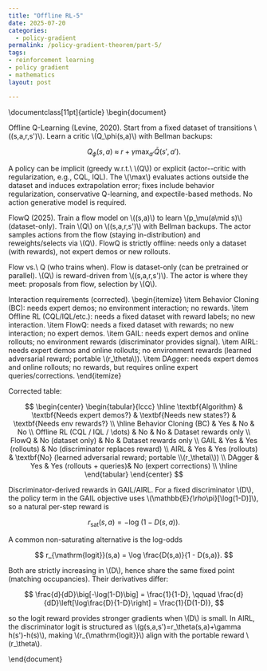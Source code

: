 ```yaml
---
title: "Offline RL-5"
date: 2025-07-20
categories:
  - policy-gradient
permalink: /policy-gradient-theorem/part-5/  
tags:
- reinforcement learning
- policy gradient
- mathematics
layout: post

---
```







<!-- Load MathJax so LaTeX renders in GitHub Pages without touching layouts -->
<script>
  window.MathJax = {
    tex: {
      inlineMath: [['\\(','\\)'], ['\\[','\\]']]
    }
  };
</script>
<script src="https://cdn.jsdelivr.net/npm/mathjax@3/es5/tex-mml-chtml.js"></script>




\documentclass[11pt]{article}
\begin{document}

Offline Q-Learning (Levine, 2020). Start from a fixed dataset of transitions \\((s,a,r,s')\\). Learn a critic \\(Q_\phi(s,a)\\) with Bellman backups:

$$
Q_\phi(s,a)\;\approx\; r \;+\; \gamma \max_{a'} \bar Q(s',a').
$$

A policy can be implicit (greedy w.r.t.\ \\(Q\\)) or explicit (actor--critic with regularization, e.g., CQL, IQL). The \\(\max\\) evaluates actions outside the dataset and induces extrapolation error; fixes include behavior regularization, conservative Q-learning, and expectile-based methods. No action generative model is required.

FlowQ (2025). Train a flow model on \\((s,a)\\) to learn \\(p_\mu(a\mid s)\\) (dataset-only). Train \\(Q\\) on \\((s,a,r,s')\\) with Bellman backups. The actor samples actions from the flow (staying in-distribution) and reweights/selects via \\(Q\\). FlowQ is strictly offline: needs only a dataset (with rewards), not expert demos or new rollouts.

Flow vs.\ Q (who trains when). Flow is dataset-only (can be pretrained or parallel). \\(Q\\) is reward-driven from \\((s,a,r,s')\\). The actor is where they meet: proposals from flow, selection by \\(Q\\).

Interaction requirements (corrected).
\begin{itemize}
\item Behavior Cloning (BC): needs expert demos; no environment interaction; no rewards.
\item Offline RL (CQL/IQL/etc.): needs a fixed dataset with reward labels; no new interaction.
\item FlowQ: needs a fixed dataset with rewards; no new interaction; no expert demos.
\item GAIL: needs expert demos and online rollouts; no environment rewards (discriminator provides signal).
\item AIRL: needs expert demos and online rollouts; no environment rewards (learned adversarial reward; portable \\(r_\theta\\)).
\item DAgger: needs expert demos and online rollouts; no rewards, but requires online expert queries/corrections.
\end{itemize}

Corrected table:

$$
\begin{center}
\begin{tabular}{lccc}
\hline
\textbf{Algorithm} & \textbf{Needs expert demos?} & \textbf{Needs new states?} & \textbf{Needs env rewards?} \\
\hline
Behavior Cloning (BC)          & Yes                     & No                      & No \\
Offline RL (CQL / IQL / \dots) & No                      & No                      & Dataset rewards only \\
FlowQ                           & No (dataset only)       & No                      & Dataset rewards only \\
GAIL                            & Yes                     & Yes (rollouts)          & No (discriminator replaces reward) \\
AIRL                            & Yes                     & Yes (rollouts)          & \textbf{No} (learned adversarial reward; portable \\(r_\theta\\)) \\
DAgger                          & Yes                     & Yes (rollouts + queries)& No (expert corrections) \\
\hline
\end{tabular}
\end{center}
$$

Discriminator-derived rewards in GAIL/AIRL. For a fixed discriminator \\(D\\), the policy term in the GAIL objective uses \\(\mathbb{E}_{\rho_\pi}[\log(1-D)]\\), so a natural per-step reward is

$$
r_{\mathrm{sat}}(s,a) = -\log\!\big(1 - D(s,a)\big).
$$

A common non-saturating alternative is the log-odds

$$
r_{\mathrm{logit}}(s,a) = \log \frac{D(s,a)}{1 - D(s,a)}.
$$

Both are strictly increasing in \\(D\\), hence share the same fixed point (matching occupancies). Their derivatives differ:

$$
\frac{d}{dD}\big[-\log(1-D)\big] = \frac{1}{1-D},
\qquad
\frac{d}{dD}\left[\log\frac{D}{1-D}\right] = \frac{1}{D(1-D)},
$$

so the logit reward provides stronger gradients when \\(D\\) is small. In AIRL, the discriminator logit is structured as \\(g(s,a,s')=r_\theta(s,a)+\gamma h(s')-h(s)\\), making \\(r_{\mathrm{logit}}\\) align with the portable reward \\(r_\theta\\).

\end{document}
